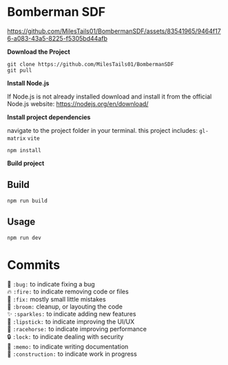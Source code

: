 # Bomberman SDF

https://github.com/MilesTails01/BombermanSDF/assets/83541965/9464f176-a083-43a5-8225-f5305bd44afb


**Download the Project**
```
git clone https://github.com/MilesTails01/BombermanSDF
git pull
```

**Install Node.js**

If Node.js is not already installed download and install it from the official Node.js website: https://nodejs.org/en/download/


**Install project dependencies**

navigate to the project folder in your terminal.
this project includes: `gl-matrix` `vite`

```
npm install
```

**Build project**


## Build

```
npm run build
```


## Usage

```
npm run dev
```


# Commits

🐛 `:bug:` to indicate fixing a bug  
🔥 `:fire:` to indicate removing code or files  
🔧 `:fix:` mostly small little mistakes  
🧹 `:broom:` cleanup, or layouting the code  
✨ `:sparkles:` to indicate adding new features  
💄 `:lipstick:` to indicate improving the UI/UX  
🐎 `:racehorse:` to indicate improving performance  
🔒 `:lock:` to indicate dealing with security  
📝 `:memo:` to indicate writing documentation  
🚧 `:construction:` to indicate work in progress  
